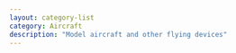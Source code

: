 ```yaml
---
layout: category-list
category: Aircraft
description: "Model aircraft and other flying devices"
---
```

